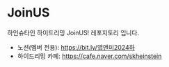 # JoinUS
하인슈타인 하이드리밍 JoinUS! 레포지토리 입니다.

- 노션(멤버 전용): https://bit.ly/앱앤미2024하
- 하이드리밍 카페: https://cafe.naver.com/skheinstein
